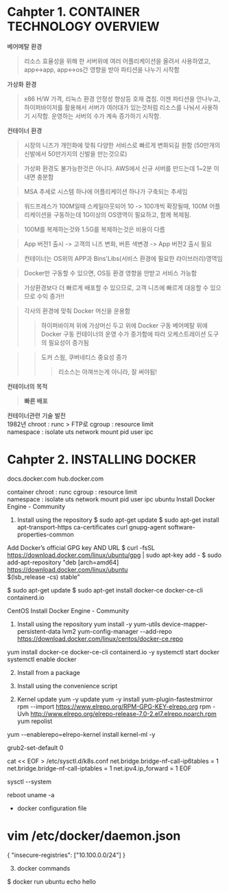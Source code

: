 Cahpter 1. CONTAINER TECHNOLOGY OVERVIEW
==========================================

베어메탈 환경
>리소스 효율성을 위해 한 서버위에 여러 어플리케이션을 올려서 사용하였고, app<->app, app<->os간 영향을 받아 파티션을 나누기 시작함

가상화 환경
> x86 H/W 가격, 리눅스 환경 안정성 향상등 호재 겹침. 이젠 파티션을 안나누고, 하이퍼바이저를 활용해서 서버가 여러대가 있는것처럼 리소스를 나눠서 사용하기 시작함. 
> 운영하는 서버의 수가 계속 증가하기 시작함.


컨테이너 환경
> 시장의 니즈가 개인화에 맞춰 다양한 서비스로 빠르게 변화되길 원함
(50만개의 신발에서 50만가지의 신발을 만는것으로)

> 가상화 환경도 불가능한것은 아니다. AWS에서 신규 서버를 만드는데 1~2분 이내면 충분함

> MSA 추세로 시스템 하나에 어플리케이션 하나가 구축되는 추세임

> 워드프레스가 100M일때 스케일아웃되어 10 ->  100개씩 확장될때, 100M 어플리케이션을 구동하는데 1G이상의 OS영역이 필요하고, 함께 복제됨.

> 100M를 복제하는것와 1.5G를 복제하는것은 비용이 다름

> App 버전1 출시 -> 고객의 니즈 변화, 버튼 색변경 -> App 버전2 출시 필요

> 컨테이너는 OS위의 APP과 Bins'Libs(서비스 환경에 필요한 라이브러리)영역임

> Docker만 구동할 수 있으면, OS등 환경 영향을 안받고 서비스 가능함

> 가상환경보다 더 빠르게 배포할 수 있으므로, 고객 니즈에 빠르게 대응할 수 있으므로 수익 증가!!

> 각사의 환경에 맞춰 Docker 머신을 운용함
> >하이퍼바이져 위에 가상머신 두고 위에 Docker 구동
> >베어메탈 위에 Docker 구동
> 컨테이너의 운영 수가 증가함에 따라 오케스트레이션 도구의 필요성이 증가됨

> > 도커 스웜, 쿠버네티스 중요성 증가
> > > 리소스는 아껴쓰는게 아니라, 잘 써야됨!

컨테이너의 목적
> **빠른 배포**

컨테이너관련 기술 발전  
	1982년 chroot : runc
	> FTP로 
	cgroup : resource limit		
	namespace : isolate
		uts
		network
		mount
		pid
		user
		ipc

Cahpter 2. INSTALLING DOCKER
==========================================
docs.docker.com
hub.docker.com

container
	chroot : runc
	cgroup : resource limit		
	namespace : isolate
		uts
		network
		mount
		pid
		user
		ipc
ubuntu
Install Docker Engine - Community 
1) Install using the repository
$ sudo apt-get update
$ sudo apt-get install apt-transport-https ca-certificates curl gnupg-agent software-properties-common

Add Docker’s official GPG key AND URL
$ curl -fsSL https://download.docker.com/linux/ubuntu/gpg | sudo apt-key add -
$ sudo add-apt-repository  "deb [arch=amd64] https://download.docker.com/linux/ubuntu \
   $(lsb_release -cs)    stable"

$ sudo apt-get update
$ sudo apt-get install docker-ce docker-ce-cli containerd.io


CentOS
Install Docker Engine - Community 
1) Install using the repository
yum install -y yum-utils device-mapper-persistent-data  lvm2
yum-config-manager   --add-repo     https://download.docker.com/linux/centos/docker-ce.repo

yum install docker-ce docker-ce-cli containerd.io -y
systemctl start docker
systemctl enable docker


2) Install from a package

3) Install using the convenience script





2. Kernel update
yum -y update
yum -y install yum-plugin-fastestmirror
rpm --import https://www.elrepo.org/RPM-GPG-KEY-elrepo.org
rpm -Uvh http://www.elrepo.org/elrepo-release-7.0-2.el7.elrepo.noarch.rpm
yum repolist

yum --enablerepo=elrepo-kernel install kernel-ml -y

grub2-set-default 0

cat << EOF > /etc/sysctl.d/k8s.conf
net.bridge.bridge-nf-call-ip6tables = 1
net.bridge.bridge-nf-call-iptables = 1
net.ipv4.ip_forward = 1
EOF

sysctl --system

reboot
uname -a


- docker configuration file
# vim /etc/docker/daemon.json
{
  "insecure-registries": ["10.100.0.0/24"]
}

3. docker commands

$ docker run ubuntu echo hello
